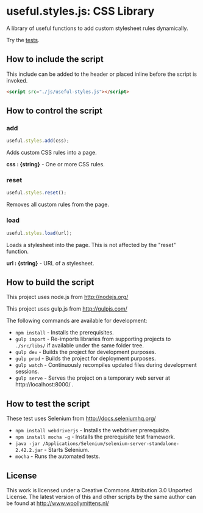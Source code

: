 # useful.styles.js: CSS Library

A library of useful functions to add custom stylesheet rules dynamically.

Try the <a href="http://www.woollymittens.nl/useful/default.php?url=useful-styles">tests</a>.

## How to include the script

This include can be added to the header or placed inline before the script is invoked.

```html
<script src="./js/useful-styles.js"></script>
```

## How to control the script

### add

```javascript
useful.styles.add(css);
```

Adds custom CSS rules into a page.

**css : {string}** - One or more CSS rules.

### reset

```javascript
useful.styles.reset();
```

Removes all custom rules from the page.

### load

```javascript
useful.styles.load(url);
```

Loads a stylesheet into the page. This is not affected by the "reset" function.

**url : {string}** - URL of a stylesheet.

## How to build the script

This project uses node.js from http://nodejs.org/

This project uses gulp.js from http://gulpjs.com/

The following commands are available for development:
+ `npm install` - Installs the prerequisites.
+ `gulp import` - Re-imports libraries from supporting projects to `./src/libs/` if available under the same folder tree.
+ `gulp dev` - Builds the project for development purposes.
+ `gulp prod` - Builds the project for deployment purposes.
+ `gulp watch` - Continuously recompiles updated files during development sessions.
+ `gulp serve` - Serves the project on a temporary web server at http://localhost:8000/ .

## How to test the script

These test uses Selenium from http://docs.seleniumhq.org/

+ `npm install webdriverjs` - Installs the webdriver prerequisite.
+ `npm install mocha -g` - Installs the prerequisite test framework.
+ `java -jar /Applications/Selenium/selenium-server-standalone-2.42.2.jar` - Starts Selenium.
+ `mocha` - Runs the automated tests.

## License

This work is licensed under a Creative Commons Attribution 3.0 Unported License. The latest version of this and other scripts by the same author can be found at http://www.woollymittens.nl/
